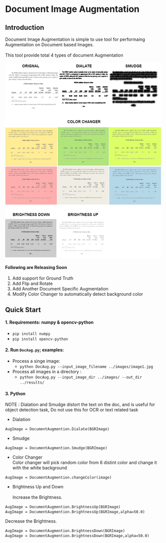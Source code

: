 # Document Image Augmentation
## Introduction
Document Image Augmentation is simple to use tool for performaing Augmentation on Document based Images.<br><br>
This tool provide total 4 types of document Augmentation <br><br>
![Documents Image Type](https://github.com/AyanGadpal/Document-Image-Augmentation/blob/master/Images/AugTypes.jpg)

#### Following are Releasing Soon
1) Add support for Ground Truth 
2) Add Flip and Rotate
3) Add Another Document Specific Augmentation 
4) Modify Color Changer to automatically detect background color

## Quick Start
#### 1. Requirements: numpy & opencv-python
* `pip install numpy`
* `pip install opencv-python`
#### 2. Run ```DocAug.py```; examples:
 * Process a singe image: 
    * `python DocAug.py --input_image_filename ../images/image1.jpg`
 * Process all images in a directory : 
    * `python DocAug.py --input_image_dir ../images/ --out_dir ../results/`
#### 3. Python
NOTE : Dialation and Smudge distort the text on the doc, and is useful for object detection task, Do not use this for OCR or text related task <br>
* Dialation
```
AugImage = DocumentAugmention.Dialate(BGRImage)
```
* Smudge
```
AugImage = DocumentAugmention.Smudge(BGRImage)
```
* Color Changer <br>
Color changer will pick random color from 6 distint color and change it with the white background
```
AugImage = DocumentAugmention.changeColor(image)
```

* Brightness Up and Down <br><br>
Increase the Brightness.
```
AugImage = DocumentAugmention.BrightnessUp(BGRImage)
AugImage = DocumentAugmention.BrightnessUp(BGRImage,alpha=50.0)
```
Decrease the Brightness.
```
AugImage = DocumentAugmention.BrightnessDown(BGRImage)
AugImage = DocumentAugmention.BrightnessDown(BGRImage,alpha=50.0)
```
